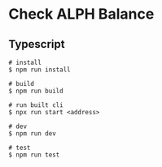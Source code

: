 # Check ALPH Balance

## Typescript

```
# install
$ npm run install

# build
$ npm run build

# run built cli
$ npx run start <address>

# dev
$ npm run dev

# test
$ npm run test
```
